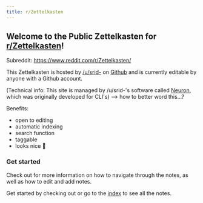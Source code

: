```yaml
---
title: r/Zettelkasten
---
```


## Welcome to the Public Zettelkasten for [r/Zettelkasten](https://old.reddit.com/r/Zettelkasten/)!

Subreddit: <https://www.reddit.com/r/Zettelkasten/>

This Zettelkasten is hosted by [/u/srid-](https://www.reddit.com/user/srid-/) on [Github](https://github.com/srid/reddit.zettel.page) and is currently editable by anyone with a Github account. 

(Technical info: This site is managed by /u/srid-'s software called [Neuron](https://neuron.zettel.page/), which was originally developed for CLI's) --> how to better word this...?

Benefits:
* open to editing
* automatic indexing
* search function
* taggable
* looks nice 🙂

### Get started

Check out <how-to-use> for more information on how to navigate through the notes, as well as how to edit and add notes.

Get started by checking out <zettelkasten> or go to the [index](https://reddit.zettel.page/z-index.html) to see all the notes.
